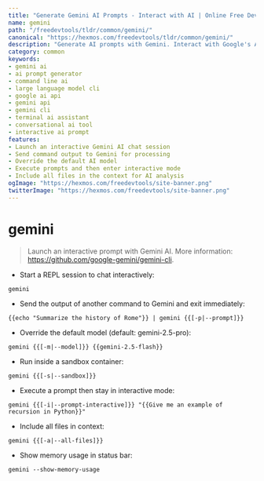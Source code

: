 ```yaml
---
title: "Generate Gemini AI Prompts - Interact with AI | Online Free DevTools by Hexmos"
name: gemini
path: "/freedevtools/tldr/common/gemini/"
canonical: "https://hexmos.com/freedevtools/tldr/common/gemini/"
description: "Generate AI prompts with Gemini. Interact with Google's AI models using the Gemini command-line tool. Free online tool, no registration required."
category: common
keywords:
- gemini ai
- ai prompt generator
- command line ai
- large language model cli
- google ai api
- gemini api
- gemini cli
- terminal ai assistant
- conversational ai tool
- interactive ai prompt
features:
- Launch an interactive Gemini AI chat session
- Send command output to Gemini for processing
- Override the default AI model
- Execute prompts and then enter interactive mode
- Include all files in the context for AI analysis
ogImage: "https://hexmos.com/freedevtools/site-banner.png"
twitterImage: "https://hexmos.com/freedevtools/site-banner.png"
---
```


# gemini

> Launch an interactive prompt with Gemini AI.
> More information: <https://github.com/google-gemini/gemini-cli>.

- Start a REPL session to chat interactively:

`gemini`

- Send the output of another command to Gemini and exit immediately:

`{{echo "Summarize the history of Rome"}} | gemini {{[-p|--prompt]}}`

- Override the default model (default: gemini-2.5-pro):

`gemini {{[-m|--model]}} {{gemini-2.5-flash}}`

- Run inside a sandbox container:

`gemini {{[-s|--sandbox]}}`

- Execute a prompt then stay in interactive mode:

`gemini {{[-i|--prompt-interactive]}} "{{Give me an example of recursion in Python}}"`

- Include all files in context:

`gemini {{[-a|--all-files]}}`

- Show memory usage in status bar:

`gemini --show-memory-usage`
